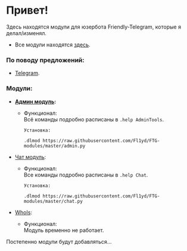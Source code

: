 # Привет! 
Здесь находятся модули для юзербота Friendly-Telegram, которые я делал/изменял. 

 - Все модули находятся [здесь](https://t.me/ftgmodulesbyfl1yd).  



### По поводу предложений:
 - [Telegram](https://t.me/Fl1yd). 
 
 
 
### Модули:
- <b>[Админ модуль](https://github.com/Fl1yd/FTG-modules/blob/master/admin.py):</b>  
	- Функционал:  
		Всё команды подробно расписаны в `.help AdminTools`.  

		```
		Установка:

		.dlmod https://raw.githubusercontent.com/Fl1yd/FTG-modules/master/admin.py
		```
  

- [Чат модуль](https://github.com/Fl1yd/FTG-modules/blob/master/chat.py):  
	- Функционал:  
		Все команды подробно расписаны в `.help Chat`.  

		```
		Установка:

		.dlmod https://raw.githubusercontent.com/Fl1yd/FTG-modules/master/chat.py
		```
  

- [WhoIs](https://github.com/Fl1yd/FTG-modules/blob/master/don%60t_work.py):  
	- Функционал:  
		Модуль временно не работает.  

Постепенно модули будут добавляться...
